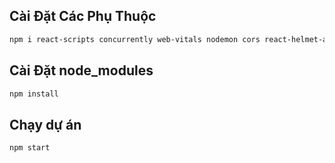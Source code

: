 ## Cài Đặt Các Phụ Thuộc
```bash
npm i react-scripts concurrently web-vitals nodemon cors react-helmet-async axios slick-carousel react-slick antd styled-components mysql2 cookie-parser bcryptjs express-session tailwindcss postcss autoprefixer react-apexcharts @payos/node
```

## Cài Đặt node_modules
```bash
npm install
```

## Chạy dự án
```bash
npm start
```